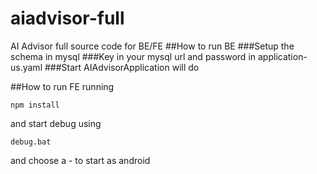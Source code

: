 # aiadvisor-full
AI Advisor full source code for BE/FE
##How to run BE
###Setup the schema in mysql
###Key in your mysql url and password in application-us.yaml
###Start AIAdvisorApplication will do

##How to run FE
running
```
npm install
```
and start debug using
```
debug.bat
```
and choose a - to start as android
